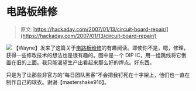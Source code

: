 # 电路板维修

> 原文:[https://hackaday.com/2007/01/13/circuit-board-repair/](https://hackaday.com/2007/01/13/circuit-board-repair/)

![](../Images/02c4a73f9cf0259b4cebb428db57f2d6.png)
【Wayne】发来了这篇关于[电路板维修](http://www.circuittechctr.com/guides/guides.shtml)的有趣阅读。即使你不是，嗯，修理，获得一些修改技术的想法也是很有趣的。图中是一个 DIP IC，用一组跳线将它倒置在旧的上面。我只能渴望生产出看起来那么好的焊点。好东西。

只是为了让那些非官方的“每日团队黑客”不会把我钉死在十字架上，他们也一直在制作自己的球衣。谢谢【mastershake916】。